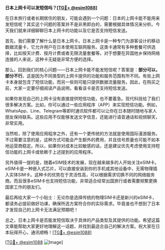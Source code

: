 **日本上网卡可以发短信吗？[[TG💪+ @esim1088](https://t.me/s/esim1088)]**

在日本旅行或者长期居住的朋友，可能会遇到一个问题：日本的上网卡能不能用来发短信呢？其实这个问题的答案并不是非黑即白的，需要根据具体情况来分析。今天我们就来详细聊聊日本上网卡的功能以及它是否支持短信发送。

首先，我们需要了解什么是日本上网卡。日本上网卡是一种专门为游客设计的移动数据流量卡，它允许用户在日本使用互联网服务。这类卡通常有多种套餐可供选择，比如按天计费、按月计费或者无限流量套餐等。对于想要在异国他乡保持网络连接的人来说，这种卡无疑是非常方便的选择。

那么，回到我们的核心问题——日本上网卡能不能发短信呢？答案是：**部分可以，部分不行**。这是因为不同类型的上网卡提供的功能和服务范围有所不同。有些上网卡本身就包含了短信功能，而另一些则可能只提供数据流量服务。因此，在购买之前，大家一定要仔细阅读产品说明，看看该卡是否支持短信发送。

如果你发现自己的上网卡没有直接提供短信功能，也不要着急。现代科技给了我们很多解决方案。比如，你可以通过一些应用程序（APP）来实现短信功能。例如，WhatsApp、Line、Telegram等即时通讯软件都可以让你在日本随时随地与家人朋友保持联系。这些应用不仅能够发送文字信息，还能进行语音通话和视频聊天，非常实用。

当然啦，除了使用应用程序之外，还有一个更传统的方法就是使用国际漫游服务。不过需要注意的是，这种方式可能会产生额外的费用，并且信号质量也可能不如本地运营商稳定。所以，如果你对成本比较敏感的话，还是建议优先考虑使用支持短信功能的上网卡或依赖于上述提到的应用程序。

另外值得一提的是，随着eSIM技术的发展，现在越来越多的人开始关注eSIM卡。eSIM卡是一种嵌入式芯片，可以直接安装到你的手机或其他设备中，无需物理插入实体SIM卡。这种卡的优势在于灵活性高，可以根据需求切换不同的网络服务商。而且很多eSIM卡也支持短信功能，非常适合经常出国旅行或者需要频繁更换国家工作的朋友们。

最后再给大家一个小贴士：无论你是选择传统的物理SIM卡还是新兴的eSIM卡，都请务必提前做好功课，确保所选方案符合你的实际需求。毕竟谁也不想到了日本才发现自己的上网卡无法满足预期吧！

总之，日本上网卡是否能发短信取决于具体的产品类型及其提供的功能。希望这篇文章能帮助大家更好地理解这一话题，并找到最适合自己的解决方案。祝大家在日本玩得开心，通讯顺畅！[[TG💪+ @esim1088](https://t.me/s/esim1088)]

[[TG💪+ @esim1088](https://t.me/s/esim1088) ![Image](https://i.postimg.cc/4NQfJmqS/Snipaste-2025-05-13-00-14-12.png)]